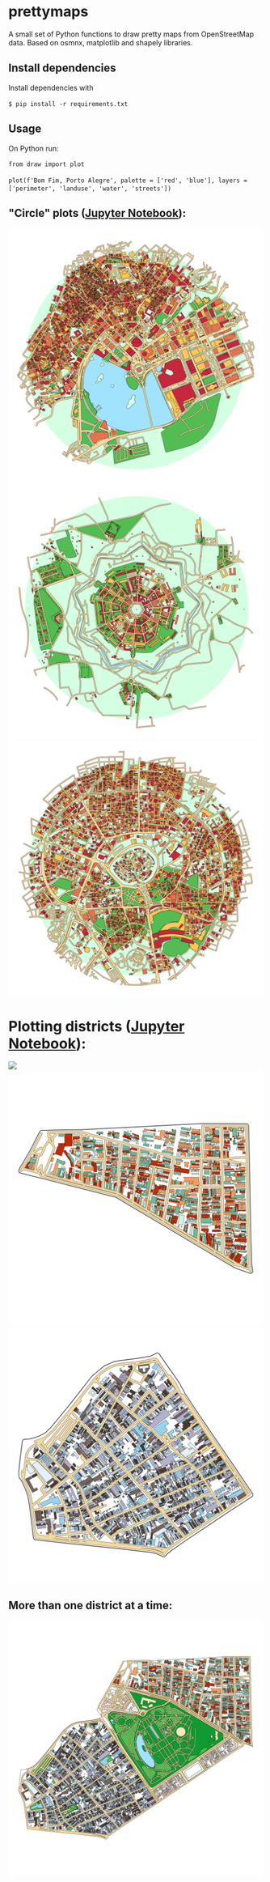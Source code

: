 # prettymaps

A small set of Python functions to draw pretty maps from OpenStreetMap data. Based on osmnx, matplotlib and shapely libraries.

## Install dependencies

Install dependencies with

`$ pip install -r requirements.txt`

## Usage

On Python run:

```
from draw import plot

plot(f'Bom Fim, Porto Alegre', palette = ['red', 'blue'], layers = ['perimeter', 'landuse', 'water', 'streets'])
```

## "Circle" plots ([Jupyter Notebook](/notebooks/world-tour.ipynb)):
![](prints/Macau.svg)
![](prints/Palmanova.svg)
![](prints/Erbil.svg)

# Plotting districts ([Jupyter Notebook](/notebooks/porto-alegre.ipynb)):
![](prints/Centro%20Histórico%20-%20Porto%20Alegre.svg)
![](prints/Bom%20Fim%20-%20Porto%20Alegre.svg)
![](prints/Cidade%20Baixa%20-%20Porto%20Alegre.svg)

## More than one district at a time:
![](prints/CB-R-BF.svg)
